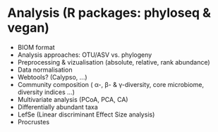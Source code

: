 # Analysis (R packages: phyloseq & vegan)
* BIOM format
* Analysis approaches: OTU/ASV vs. phylogeny
* Preprocessing & vizualisation (absolute, relative, rank abundance)
* Data normalisation
* Webtools? (Calypso, ...)
* Community composition ( &alpha;-, &beta;- & &gamma;-diversity, core microbiome, diversity indices ...)
* Multivariate analysis (PCoA, PCA, CA)
* Differentially abundant taxa
* LefSe (Linear discriminant Effect Size analysis)
* Procrustes

